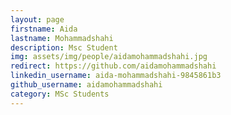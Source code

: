 ```yaml
---
layout: page
firstname: Aida
lastname: Mohammadshahi
description: Msc Student
img: assets/img/people/aidamohammadshahi.jpg
redirect: https://github.com/aidamohammadshahi
linkedin_username: aida-mohammadshahi-9845861b3
github_username: aidamohammadshahi
category: MSc Students
---
```

